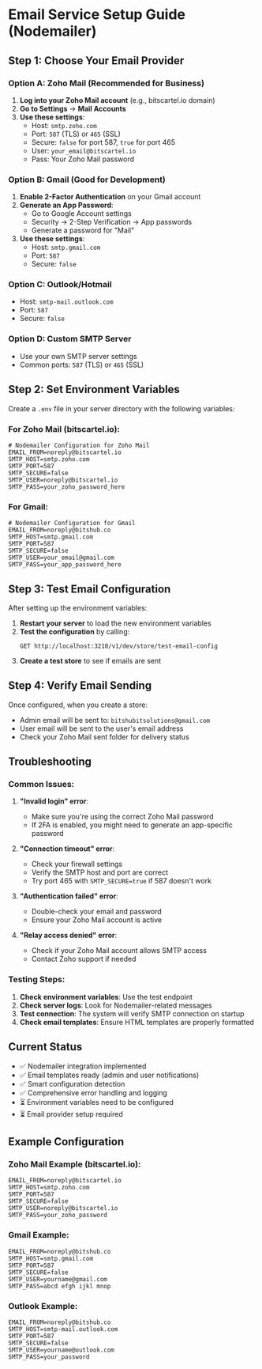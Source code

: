 # Email Service Setup Guide (Nodemailer)

## Step 1: Choose Your Email Provider

### Option A: Zoho Mail (Recommended for Business)
1. **Log into your Zoho Mail account** (e.g., bitscartel.io domain)
2. **Go to Settings** → **Mail Accounts**
3. **Use these settings**:
   - Host: `smtp.zoho.com`
   - Port: `587` (TLS) or `465` (SSL)
   - Secure: `false` for port 587, `true` for port 465
   - User: `your_email@bitscartel.io`
   - Pass: Your Zoho Mail password

### Option B: Gmail (Good for Development)
1. **Enable 2-Factor Authentication** on your Gmail account
2. **Generate an App Password**:
   - Go to Google Account settings
   - Security → 2-Step Verification → App passwords
   - Generate a password for "Mail"
3. **Use these settings**:
   - Host: `smtp.gmail.com`
   - Port: `587`
   - Secure: `false`

### Option C: Outlook/Hotmail
- Host: `smtp-mail.outlook.com`
- Port: `587`
- Secure: `false`

### Option D: Custom SMTP Server
- Use your own SMTP server settings
- Common ports: `587` (TLS) or `465` (SSL)

## Step 2: Set Environment Variables

Create a `.env` file in your server directory with the following variables:

### For Zoho Mail (bitscartel.io):
```env
# Nodemailer Configuration for Zoho Mail
EMAIL_FROM=noreply@bitscartel.io
SMTP_HOST=smtp.zoho.com
SMTP_PORT=587
SMTP_SECURE=false
SMTP_USER=noreply@bitscartel.io
SMTP_PASS=your_zoho_password_here
```

### For Gmail:
```env
# Nodemailer Configuration for Gmail
EMAIL_FROM=noreply@bitshub.co
SMTP_HOST=smtp.gmail.com
SMTP_PORT=587
SMTP_SECURE=false
SMTP_USER=your_email@gmail.com
SMTP_PASS=your_app_password_here
```

## Step 3: Test Email Configuration

After setting up the environment variables:

1. **Restart your server** to load the new environment variables
2. **Test the configuration** by calling:
   ```
   GET http://localhost:3210/v1/dev/store/test-email-config
   ```
3. **Create a test store** to see if emails are sent

## Step 4: Verify Email Sending

Once configured, when you create a store:
- Admin email will be sent to: `bitshubitsolutions@gmail.com`
- User email will be sent to the user's email address
- Check your Zoho Mail sent folder for delivery status

## Troubleshooting

### Common Issues:

1. **"Invalid login" error**:
   - Make sure you're using the correct Zoho Mail password
   - If 2FA is enabled, you might need to generate an app-specific password

2. **"Connection timeout" error**:
   - Check your firewall settings
   - Verify the SMTP host and port are correct
   - Try port 465 with `SMTP_SECURE=true` if 587 doesn't work

3. **"Authentication failed" error**:
   - Double-check your email and password
   - Ensure your Zoho Mail account is active

4. **"Relay access denied" error**:
   - Check if your Zoho Mail account allows SMTP access
   - Contact Zoho support if needed

### Testing Steps:

1. **Check environment variables**: Use the test endpoint
2. **Check server logs**: Look for Nodemailer-related messages
3. **Test connection**: The system will verify SMTP connection on startup
4. **Check email templates**: Ensure HTML templates are properly formatted

## Current Status

- ✅ Nodemailer integration implemented
- ✅ Email templates ready (admin and user notifications)
- ✅ Smart configuration detection
- ✅ Comprehensive error handling and logging
- ⏳ Environment variables need to be configured
- ⏳ Email provider setup required

## Example Configuration

### Zoho Mail Example (bitscartel.io):
```env
EMAIL_FROM=noreply@bitscartel.io
SMTP_HOST=smtp.zoho.com
SMTP_PORT=587
SMTP_SECURE=false
SMTP_USER=noreply@bitscartel.io
SMTP_PASS=your_zoho_password
```

### Gmail Example:
```env
EMAIL_FROM=noreply@bitshub.co
SMTP_HOST=smtp.gmail.com
SMTP_PORT=587
SMTP_SECURE=false
SMTP_USER=yourname@gmail.com
SMTP_PASS=abcd efgh ijkl mnop
```

### Outlook Example:
```env
EMAIL_FROM=noreply@bitshub.co
SMTP_HOST=smtp-mail.outlook.com
SMTP_PORT=587
SMTP_SECURE=false
SMTP_USER=yourname@outlook.com
SMTP_PASS=your_password
``` 